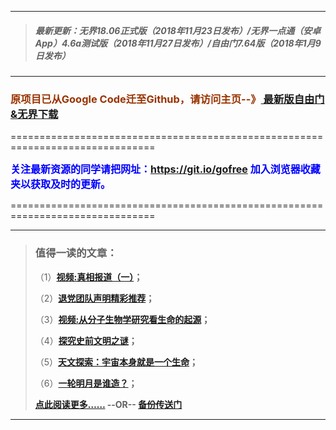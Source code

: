 ***
>##### 最新更新：无界18.06正式版（2018年11月23日发布）/无界一点通（安卓App）4.6a测试版（2018年11月27日发布）/自由门7.64版（2018年1月9日发布）
***

<h3><font color="#993300"> 原项目已从Google Code迁至Github，请访问主页--》<a href="https://github.com/sglfree/freesky/wiki/%E8%87%AA%E7%94%B1%E9%97%A8%E6%9C%80%E6%96%B0%E7%89%88%E4%B8%8B%E8%BD%BD-%E6%97%A0%E7%95%8C%E6%B5%8F%E8%A7%88%E6%9C%80%E6%96%B0%E6%AD%A3%E5%BC%8F%E7%89%88%E4%B8%8B%E8%BD%BD-%E7%BF%BB%E5%A2%99%E8%BD%AF%E4%BB%B6%E4%B8%8B%E8%BD%BD" target="_blank"> 最新版自由门&无界下载</a></font></h3>
<p>===============================================================================</p>
<font color="blue" size="3"><strong>关注最新资源的同学请把网址：<font color="#993300"><a href="https://git.io/gofree" target="_blank">https://git.io/gofree</a> </font>加入浏览器收藏夹以获取及时的更新。</strong></font>
<p>===============================================================================</p>

***
>###  值得一读的文章：
> <p>（1）<strong><a href="http://cbc.gofreeo.aocool.men/forum.php?i=b1" target="_blank">视频:真相报道（一）</a>；</strong></p>
> <p>（2）<strong><a href="http://cbc.gofreeo.aocool.men/forum.php?i=b2" target="_blank">退党团队声明精彩推荐</a>；</strong></p>
> <p>（3）<strong><a href="http://cbc.gofreeo.aocool.men/forum.php?i=b3" target="_blank">视频:从分子生物学研究看生命的起源</a>；</strong></p>
> <p>（4）<strong><a href="http://cbc.gofreeo.aocool.men/forum.php?i=b4" target="_blank">探究史前文明之谜</a>；</strong></p>
> <p>（5）<strong><a href="http://cbc.gofreeo.aocool.men/forum.php?i=b5" target="_blank">天文探索：宇宙本身就是一个生命</a>；</strong></p>
> <p>（6）<strong><a href="http://cbc.gofreeo.aocool.men/forum.php?i=b6" target="_blank">一轮明月是谁造？</a>；</strong></p>
> <p><strong><a href="http://cbc.gofreeo.aocool.men/forum.php?i=b7" target="_blank">点此阅读更多……</a> --OR-- <a href="https://s3-external-1.amazonaws.comtest/freeskye/index.html?i=b7" target="_blank">备份传送门</a></strong></p>
***
